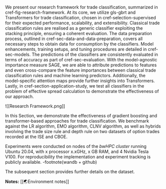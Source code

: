 We present our research framework for trade classification, summarized in cref-fig-research-framework. At its core, we utilize gls-gbrt and Transformers for trade classification, chosen in cref-selection-supervised for their expected performance, scalability, and extensibility. Classical trade classification rules are realised as a generic classifier exploiting the stacking principle, ensuring a coherent evaluation. The data preparation process, outlined in cref-sec-data-and-data-preparation, covers all necessary steps to obtain data for consumption by the classifiers. Model enhancements, training setups, and tuning procedures are detailed in cref-sec-models. The predictions of the classifiers are consistently evaluated in terms of accuracy as part of cref-sec-evaluation. With the model-agnostic importance measure SAGE, we are able to attribute predictions to features and even cross-compare the feature importances between classical trade classification rules and machine learning predictors. Additionally, the model-specific attention maps provide further insights into Transformers. Lastly, in cref-section-application-study, we test all classifiers in the problem of effective spread calculation to demonstrate the effectiveness of our approach.

![[Research Framework.png]]

In this Section, we demonstrate the effectiveness of gradient boosting and transformer-based approaches for trade classification. We benchmark against the LR algorithm, EMO algorithm, CLNV algorithm, as well as hybrids involving the trade size rule and depth rule on two datasets of option trades recorded at the ISE and CBOE.

Experiments were conducted on nodes of the *bwHPC cluster* running Ubuntu 20.04, with x processor x.xGHz, x GB RAM,  and 4 Nvidia Tesla V100. For reproducibility the implementation and experiment tracking is publicly available. -footnote(wandb + github)

The subsequent section provides further details on the dataset.

**Notes:**
[[🌏Environment notes]]